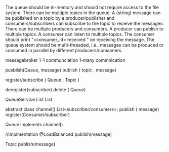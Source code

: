 The queue should be in-memory and should not require access to the file system.
There can be multiple topics in the queue.
A (string) message can be published on a topic by a producer/publisher and consumers/subscribers can subscribe to the topic to receive the messages.
There can be multiple producers and consumers.
A producer can publish to multiple topics.
A consumer can listen to multiple topics.
The consumer should print "<consumer_id> received <message>" on receiving the message.
The queue system should be multi-threaded, i.e., messages can be produced or consumed in parallel by different producers/consumers.



messagebroker
1-1 communciation
1-many commnication


pusblish(Queue, message)
publish ( topic , message)

register/subscribe ( Queue , Topic )

deregister(subscriber)
delete ( Queue)


QueueService
List<Queues>
List<Topics>


abstract class channel()
List<subscriber/consumers>;
publish ( message)
register(Consumer/subscriber)

Queue implemnts channel()

//implmentation
@LoadBalanced
publish(message)


Topic 
publish(message)


